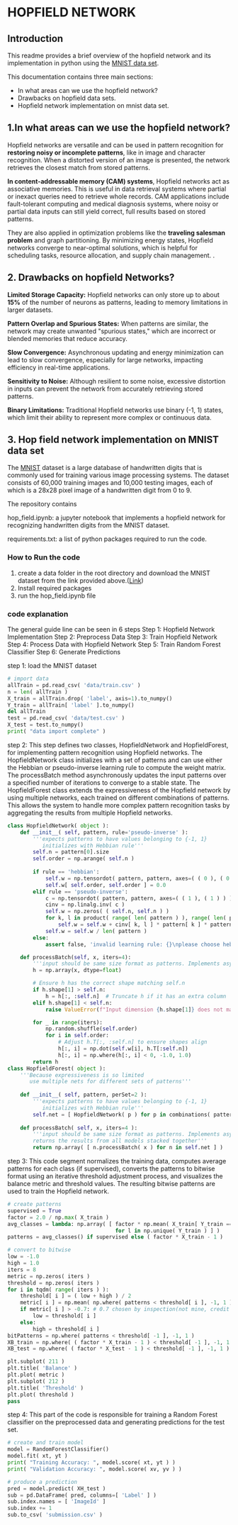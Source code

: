 # HOPFIELD NETWORK

## Introduction

This readme provides a brief overview of the hopfield network and its implementation in python using the [MNIST data set](https://www.kaggle.com/datasets/oddrationale/mnist-in-csv?resource=download).

This documentation contains three main sections:
- In what areas can we use the hopfield network?
- Drawbacks on hopfield data sets.
- Hopfield network implementation on mnist data set.

 ## 1.In what areas can we use the hopfield network?

Hopfield networks are versatile and can be used in pattern recognition for **restoring noisy or incomplete patterns**, like in image and character recognition. When a distorted version of an image is presented, the network retrieves the closest match from stored patterns.

**In content-addressable memory (CAM) systems**, Hopfield networks act as associative memories. This is useful in data retrieval systems where partial or inexact queries need to retrieve whole records. CAM applications include fault-tolerant computing and medical diagnosis systems, where noisy or partial data inputs can still yield correct, full results based on stored patterns.

They are also applied in optimization problems like the **traveling salesman problem** and graph partitioning. By minimizing energy states, Hopfield networks converge to near-optimal solutions, which is helpful for scheduling tasks, resource allocation, and supply chain management. .

## 2. Drawbacks on hopfield Networks?

**Limited Storage Capacity:** Hopfield networks can only store up to about **15%** of the number of neurons as patterns, leading to memory limitations in larger datasets.

**Pattern Overlap and Spurious States:** When patterns are similar, the network may create unwanted "spurious states," which are incorrect or blended memories that reduce accuracy.

**Slow Convergence:** Asynchronous updating and energy minimization can lead to slow convergence, especially for large networks, impacting efficiency in real-time applications.

**Sensitivity to Noise:** Although resilient to some noise, excessive distortion in inputs can prevent the network from accurately retrieving stored patterns.

**Binary Limitations:** Traditional Hopfield networks use binary (-1, 1) states, which limit their ability to represent more complex or continuous data.


## 3. Hop field network implementation on MNIST data set

The [MNIST](https://www.kaggle.com/datasets/oddrationale/mnist-in-csv?resource=download) dataset is a large database of handwritten digits that is commonly used for training various image processing systems. The dataset consists of 60,000 training images and 10,000 testing images, each of which is a 28x28 pixel image of a handwritten digit from 0 to 9.

The repository contains

hop_field.ipynb: a jupyter notebook that implements a hopfield network for recognizing handwritten digits from the MNIST dataset.

requirements.txt: a list of python packages required to run the code.

### How to Run the code
1. create a data folder in the root directory and download the MNIST dataset from the link provided above.([Link](https://www.kaggle.com/datasets/oddrationale/mnist-in-csv?resource=download))
2. Install required packages
3. run the hop_field.ipynb file

### code explanation

The general guide line can be seen in 6 steps
Step 1: Hopfield Network Implementation
Step 2: Preprocess Data
Step 3: Train Hopfield Network
Step 4: Process Data with Hopfield Network
Step 5: Train Random Forest Classifier
Step 6: Generate Predictions

step 1: load the MNIST dataset
```python
# import data
allTrain = pd.read_csv( 'data/train.csv' )
n = len( allTrain )
X_train = allTrain.drop( 'label', axis=1).to_numpy()
Y_train = allTrain[ 'label' ].to_numpy()
del allTrain
test = pd.read_csv( 'data/test.csv' )
X_test = test.to_numpy()
print( "data import complete" )
```
step 2: 
This step defines two classes, HopfieldNetwork and HopfieldForest, for implementing pattern recognition using Hopfield networks. The HopfieldNetwork class initializes with a set of patterns and can use either the Hebbian or pseudo-inverse learning rule to compute the weight matrix. The processBatch method asynchronously updates the input patterns over a specified number of iterations to converge to a stable state. The HopfieldForest class extends the expressiveness of the Hopfield network by using multiple networks, each trained on different combinations of patterns. This allows the system to handle more complex pattern recognition tasks by aggregating the results from multiple Hopfield networks.

```python
class HopfieldNetwork( object ):
    def __init__( self, pattern, rule='pseudo-inverse' ):
        '''expects patterns to have values belonging to {-1, 1}
           initializes with Hebbian rule'''
        self.n = pattern[0].size
        self.order = np.arange( self.n )
        
        if rule == 'hebbian':
            self.w = np.tensordot( pattern, pattern, axes=( ( 0 ), ( 0 ) ) ) / len( pattern )
            self.w[ self.order, self.order ] = 0.0
        elif rule == 'pseudo-inverse':
            c = np.tensordot( pattern, pattern, axes=( ( 1 ), ( 1 ) ) ) / len( pattern )
            cinv = np.linalg.inv( c )
            self.w = np.zeros( ( self.n, self.n ) )
            for k, l in product( range( len( pattern ) ), range( len( pattern ) ) ):
                self.w = self.w + cinv[ k, l ] * pattern[ k ] * pattern[ l ].reshape( ( -1, 1 ) )
            self.w = self.w / len( pattern )
        else:
            assert false, 'invalid learning rule: {}\nplease choose hebbian or pseudo-inverse'.format( rule )

    def processBatch(self, x, iters=4):
        '''input should be same size format as patterns. Implements asynchronous update'''
        h = np.array(x, dtype=float)

        # Ensure h has the correct shape matching self.n
        if h.shape[1] > self.n:
            h = h[:, :self.n]  # Truncate h if it has an extra column
        elif h.shape[1] < self.n:
            raise ValueError(f"Input dimension {h.shape[1]} does not match expected {self.n}")

        for _ in range(iters):
            np.random.shuffle(self.order)
            for i in self.order:
                # Adjust h.T[:, :self.n] to ensure shapes align
                h[:, i] = np.dot(self.w[i], h.T[:self.n])
                h[:, i] = np.where(h[:, i] < 0, -1.0, 1.0)
        return h
class HopfieldForest( object ):
    '''Because expressiveness is so limited
       use multiple nets for different sets of patterns'''
    
    def __init__( self, pattern, perSet=2 ):
        '''expects patterns to have values belonging to {-1, 1}
           initializes with Hebbian rule'''
        self.net = [ HopfieldNetwork( p ) for p in combinations( pattern, perSet ) ]
    
    def processBatch( self, x, iters=4 ):
        '''input should be same size format as patterns. Implements asynchronous update
        returns the results from all models stacked together'''
        return np.array( [ n.processBatch( x ) for n in self.net ] )
```


step 3:
This code segment normalizes the training data, computes average patterns for each class (if supervised), converts the patterns to bitwise format using an iterative threshold adjustment process, and visualizes the balance metric and threshold values. The resulting bitwise patterns are used to train the Hopfield network.
```python
# create patterns
supervised = True
factor = 2.0 / np.max( X_train )
avg_classes = lambda: np.array( [ factor * np.mean( X_train[ Y_train == l, : ], axis=0 ) - 1.0
                                  for l in np.unique( Y_train ) ] )
patterns = avg_classes() if supervised else ( factor * X_train - 1 )

# convert to bitwise
low = -1.0
high = 1.0
iters = 8
metric = np.zeros( iters )
threshold = np.zeros( iters )
for i in tqdm( range( iters ) ):
    threshold[ i ] = ( low + high ) / 2
    metric[ i ] = np.mean( np.where( patterns < threshold[ i ], -1, 1 ) )
    if metric[ i ] > -0.7: # 0.7 chosen by inspection(not mine, credit to kaggle)
        low = threshold[ i ]
    else:
        high = threshold[ i ]
bitPatterns = np.where( patterns < threshold[ -1 ], -1, 1 )
XB_train = np.where( ( factor * X_train - 1 ) < threshold[ -1 ], -1, 1 ) if supervised else bitPatterns
XB_test = np.where( ( factor * X_test - 1 ) < threshold[ -1 ], -1, 1 )

plt.subplot( 211 )
plt.title( 'Balance' )
plt.plot( metric )
plt.subplot( 212 )
plt.title( 'Threshold' )
plt.plot( threshold )
pass
```
step 4:
This part of the code is responsible for training a Random Forest classifier on the preprocessed data and generating predictions for the test set.
```python
# create and train model
model = RandomForestClassifier()
model.fit( xt, yt )
print( "Training Accuracy: ", model.score( xt, yt ) )
print( "Validation Accuracy: ", model.score( xv, yv ) )

# produce a prediction
pred = model.predict( XH_test )
sub = pd.DataFrame( pred, columns=[ 'Label' ] )
sub.index.names = [ 'ImageId' ]
sub.index += 1
sub.to_csv( 'submission.csv' )
```

